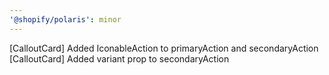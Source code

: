 ```yaml
---
'@shopify/polaris': minor
---
```


[CalloutCard] Added IconableAction to primaryAction and secondaryAction
[CalloutCard] Added variant prop to secondaryAction
